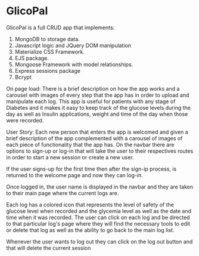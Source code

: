 # GlicoPal

GlicoPal is a full CRUD app that implements:
  1. MongoDB to storage data.
  2. Javascript logic and JQuery DOM manipulation
  3. Materialize CSS Framework.
  4. EJS package.
  5. Mongoose Framework with model relationships.
  6. Express sessions package
  7. Bcrypt

 On page load:
  There is a brief description on how the app works and a carousel with images of every step that the app has in order to upload and manipulate each log.
  This app is useful for patients with any stage of Diabetes and it makes it easy to keep track of the glucose levels during the day as well as Insulin applications, weight and time of the day when those were recorded.


User Story:
Each new person that enters the app is welcomed and given a brief description of the app complemented with a carousel of images of each piece of functionality that the app has.
On the navbar there are options to sign-up or log-in that will take the user to their respectives routes in order to start a new session or create a new user.

If the user signs-up for the first time then after the sign-ip process, is returned to the welcome page and now they can log-in.

Once logged in, the user name is displayed in the navbar and they are taken to their main page where the current logs are.

Each log has a colored icon that represents the level of safety of the glucose level when recorded and the glycemia level as well as the date and time when it was recorded. The user can click on each log and be directed to that particular log's page where they will find the necessary tools to edit or delete that log as well as the ability to go back to the main log list.

Whenever the user wants to log out they can click on the log out button and that will delete the current session
